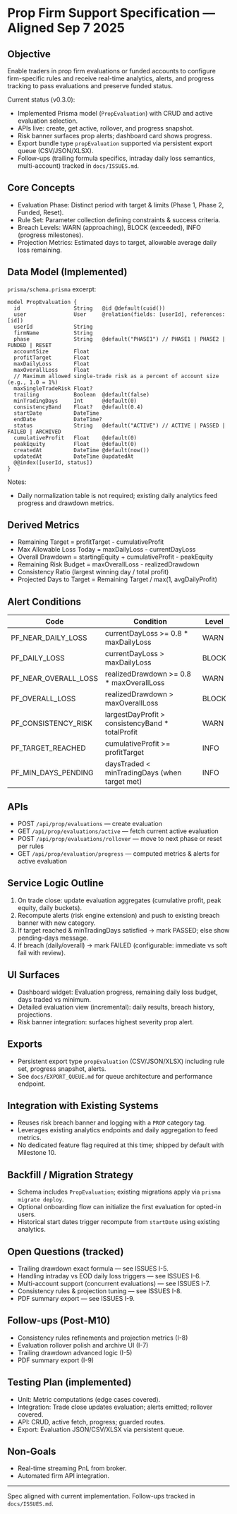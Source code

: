 # Prop Firm Support Specification — Aligned Sep 7 2025

## Objective
Enable traders in prop firm evaluations or funded accounts to configure firm-specific rules and receive real-time analytics, alerts, and progress tracking to pass evaluations and preserve funded status.

Current status (v0.3.0):
- Implemented Prisma model (`PropEvaluation`) with CRUD and active evaluation selection.
- APIs live: create, get active, rollover, and progress snapshot.
- Risk banner surfaces prop alerts; dashboard card shows progress.
- Export bundle type `propEvaluation` supported via persistent export queue (CSV/JSON/XLSX).
- Follow-ups (trailing formula specifics, intraday daily loss semantics, multi-account) tracked in `docs/ISSUES.md`.

## Core Concepts
- Evaluation Phase: Distinct period with target & limits (Phase 1, Phase 2, Funded, Reset).
- Rule Set: Parameter collection defining constraints & success criteria.
- Breach Levels: WARN (approaching), BLOCK (exceeded), INFO (progress milestones).
- Projection Metrics: Estimated days to target, allowable average daily loss remaining.

## Data Model (Implemented)
`prisma/schema.prisma` excerpt:
```
model PropEvaluation {
  id                 String   @id @default(cuid())
  user               User     @relation(fields: [userId], references: [id])
  userId             String
  firmName           String
  phase              String   @default("PHASE1") // PHASE1 | PHASE2 | FUNDED | RESET
  accountSize        Float
  profitTarget       Float
  maxDailyLoss       Float
  maxOverallLoss     Float
  // Maximum allowed single-trade risk as a percent of account size (e.g., 1.0 = 1%)
  maxSingleTradeRisk Float?
  trailing           Boolean  @default(false)
  minTradingDays     Int      @default(0)
  consistencyBand    Float?   @default(0.4)
  startDate          DateTime
  endDate            DateTime?
  status             String   @default("ACTIVE") // ACTIVE | PASSED | FAILED | ARCHIVED
  cumulativeProfit   Float    @default(0)
  peakEquity         Float    @default(0)
  createdAt          DateTime @default(now())
  updatedAt          DateTime @updatedAt
  @@index([userId, status])
}
```
Notes:
- Daily normalization table is not required; existing daily analytics feed progress and drawdown metrics.

## Derived Metrics
- Remaining Target = profitTarget - cumulativeProfit
- Max Allowable Loss Today = maxDailyLoss - currentDayLoss
- Overall Drawdown = startingEquity + cumulativeProfit - peakEquity
- Remaining Risk Budget = maxOverallLoss - realizedDrawdown
- Consistency Ratio (largest winning day / total profit)
- Projected Days to Target = Remaining Target / max(1, avgDailyProfit)

## Alert Conditions
| Code | Condition | Level |
|------|-----------|-------|
| PF_NEAR_DAILY_LOSS | currentDayLoss >= 0.8 * maxDailyLoss | WARN |
| PF_DAILY_LOSS | currentDayLoss > maxDailyLoss | BLOCK |
| PF_NEAR_OVERALL_LOSS | realizedDrawdown >= 0.8 * maxOverallLoss | WARN |
| PF_OVERALL_LOSS | realizedDrawdown > maxOverallLoss | BLOCK |
| PF_CONSISTENCY_RISK | largestDayProfit > consistencyBand * totalProfit | WARN |
| PF_TARGET_REACHED | cumulativeProfit >= profitTarget | INFO |
| PF_MIN_DAYS_PENDING | daysTraded < minTradingDays (when target met) | INFO |

## APIs
- POST `/api/prop/evaluations` — create evaluation
- GET `/api/prop/evaluations/active` — fetch current active evaluation
- POST `/api/prop/evaluations/rollover` — move to next phase or reset per rules
- GET `/api/prop/evaluation/progress` — computed metrics & alerts for active evaluation

## Service Logic Outline
1. On trade close: update evaluation aggregates (cumulative profit, peak equity, daily buckets).
2. Recompute alerts (risk engine extension) and push to existing breach banner with new category.
3. If target reached & minTradingDays satisfied → mark PASSED; else show pending-days message.
4. If breach (daily/overall) → mark FAILED (configurable: immediate vs soft fail with review).

## UI Surfaces
- Dashboard widget: Evaluation progress, remaining daily loss budget, days traded vs minimum.
- Detailed evaluation view (incremental): daily results, breach history, projections.
- Risk banner integration: surfaces highest severity prop alert.

## Exports
- Persistent export type `propEvaluation` (CSV/JSON/XLSX) including rule set, progress snapshot, alerts.
- See `docs/EXPORT_QUEUE.md` for queue architecture and performance endpoint.

## Integration with Existing Systems
- Reuses risk breach banner and logging with a `PROP` category tag.
- Leverages existing analytics endpoints and daily aggregation to feed metrics.
- No dedicated feature flag required at this time; shipped by default with Milestone 10.

## Backfill / Migration Strategy
- Schema includes `PropEvaluation`; existing migrations apply via `prisma migrate deploy`.
- Optional onboarding flow can initialize the first evaluation for opted-in users.
- Historical start dates trigger recompute from `startDate` using existing analytics.

## Open Questions (tracked)
- Trailing drawdown exact formula — see ISSUES I-5.
- Handling intraday vs EOD daily loss triggers — see ISSUES I-6.
- Multi-account support (concurrent evaluations) — see ISSUES I-7.
- Consistency rules & projection tuning — see ISSUES I-8.
- PDF summary export — see ISSUES I-9.

## Follow-ups (Post‑M10)
- Consistency rules refinements and projection metrics (I-8)
- Evaluation rollover polish and archive UI (I-7)
- Trailing drawdown advanced logic (I-5)
- PDF summary export (I-9)

## Testing Plan (implemented)
- Unit: Metric computations (edge cases covered).
- Integration: Trade close updates evaluation; alerts emitted; rollover covered.
- API: CRUD, active fetch, progress; guarded routes.
- Export: Evaluation JSON/CSV/XLSX via persistent queue.

## Non-Goals
- Real-time streaming PnL from broker.
- Automated firm API integration.

---
Spec aligned with current implementation. Follow-ups tracked in `docs/ISSUES.md`.

